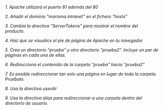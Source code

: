 *1. Apache utilizará el puerto 81 además del 80*


	
*2. Añadir el dominio “marisma.intranet” en el fichero “hosts”*
	
*3. Cambia la directiva “ServerTokens” para mostrar el nombre del producto.*
	
*4. Haz que se visualice el pie de página de Apache en tu navegador*
	
*5. Crea un directorio “prueba” y otro directorio “prueba2”. Incluye un par de páginas en cada una de ellas.*
	
*6. Redirecciona el contenido de la carpeta “prueba” hacia “prueba2”*

*7. Es posible redireccionar tan solo una página en lugar de toda la carpeta. Pruébalo.*
	
*8. Usa la directiva userdir*
	
*9. Usa la directiva alias para redireccionar a una carpeta dentro del directorio de usuario.*
